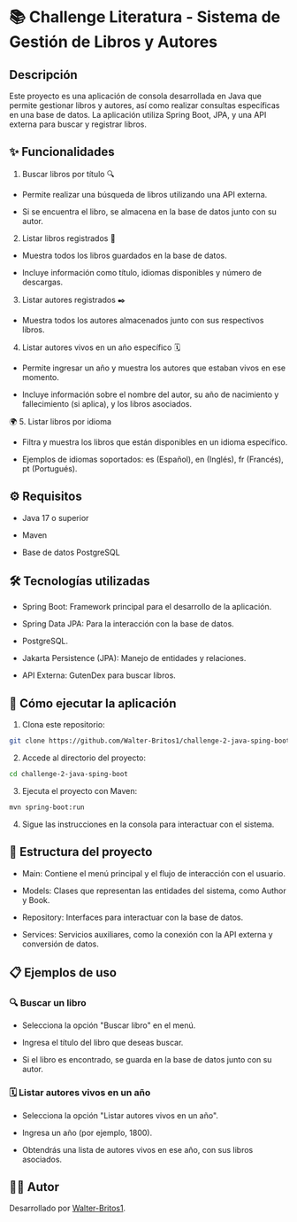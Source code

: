 # 📚 Challenge Literatura - Sistema de Gestión de Libros y Autores

## Descripción

Este proyecto es una aplicación de consola desarrollada en Java que permite gestionar libros y autores, así como realizar consultas específicas en una base de datos. La aplicación utiliza Spring Boot, JPA, y una API externa para buscar y registrar libros.

## ✨ Funcionalidades

1. Buscar libros por título 🔍

- Permite realizar una búsqueda de libros utilizando una API externa.

- Si se encuentra el libro, se almacena en la base de datos junto con su autor.

2. Listar libros registrados 📖

- Muestra todos los libros guardados en la base de datos.

- Incluye información como título, idiomas disponibles y número de descargas.

3. Listar autores registrados ✒️

- Muestra todos los autores almacenados junto con sus respectivos libros.

4. Listar autores vivos en un año específico 🗓️

- Permite ingresar un año y muestra los autores que estaban vivos en ese momento.

- Incluye información sobre el nombre del autor, su año de nacimiento y fallecimiento (si aplica), y los libros asociados.

🌍 5. Listar libros por idioma

- Filtra y muestra los libros que están disponibles en un idioma específico.

- Ejemplos de idiomas soportados: es (Español), en (Inglés), fr (Francés), pt (Portugués).

## ⚙️ Requisitos

- Java 17 o superior

- Maven

- Base de datos PostgreSQL 

## 🛠️ Tecnologías utilizadas

- Spring Boot: Framework principal para el desarrollo de la aplicación.

- Spring Data JPA: Para la interacción con la base de datos.

- PostgreSQL.

- Jakarta Persistence (JPA): Manejo de entidades y relaciones.

- API Externa: GutenDex para buscar libros.

## 🚀 Cómo ejecutar la aplicación

1. Clona este repositorio:

```sh
git clone https://github.com/Walter-Britos1/challenge-2-java-sping-boot.git
```

2. Accede al directorio del proyecto:

```sh
cd challenge-2-java-sping-boot
```

3. Ejecuta el proyecto con Maven:

```sh
mvn spring-boot:run
```

4. Sigue las instrucciones en la consola para interactuar con el sistema.

## 📂 Estructura del proyecto

- Main: Contiene el menú principal y el flujo de interacción con el usuario.

- Models: Clases que representan las entidades del sistema, como Author y Book.

- Repository: Interfaces para interactuar con la base de datos.

- Services: Servicios auxiliares, como la conexión con la API externa y conversión de datos.

## 📋 Ejemplos de uso
 
### 🔍 Buscar un libro

- Selecciona la opción "Buscar libro" en el menú.

- Ingresa el título del libro que deseas buscar.

- Si el libro es encontrado, se guarda en la base de datos junto con su autor.

### 🗓️ Listar autores vivos en un año

- Selecciona la opción "Listar autores vivos en un año".

- Ingresa un año (por ejemplo, 1800).

- Obtendrás una lista de autores vivos en ese año, con sus libros asociados.

## 👨‍💻 Autor

Desarrollado por [Walter-Britos1](https://github.com/Walter-Britos1).

